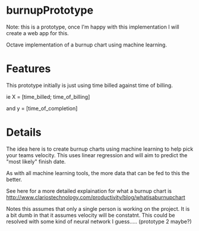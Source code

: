 burnupPrototype
===============

Note: this is a prototype, once I'm happy with this implementation I will create a web app for this.

Octave implementation of a burnup chart using machine learning.

Features
========

This prototype initially is just using time billed against time of billing.

ie X = [time_billed; time_of_billing]

and y = [time_of_completion]

Details
=======

The idea here is to create burnup charts using machine learning to help pick your teams velocity. This uses linear regression and will aim to predict the "most likely" finish date.

As with all machine learning tools, the more data that can be fed to this the better.

See here for a more detailed explaination for what a burnup chart is http://www.clariostechnology.com/productivity/blog/whatisaburnupchart

Notes this assumes that only a single person is working on the project. It is a bit dumb in that it assumes velocity will be constatnt. This could be resolved with some kind of neural network I guess..... (prototype 2 maybe?)